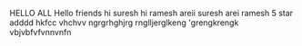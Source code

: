 HELLO ALL 
Hello friends 
hi suresh hi ramesh
areii suresh arei ramesh
5 star adddd
hkfcc
vhchvv
ngrgrhghjrg
rnglljerglkeng
'grengkrengk
vbjvbfvfvnnvnfn
